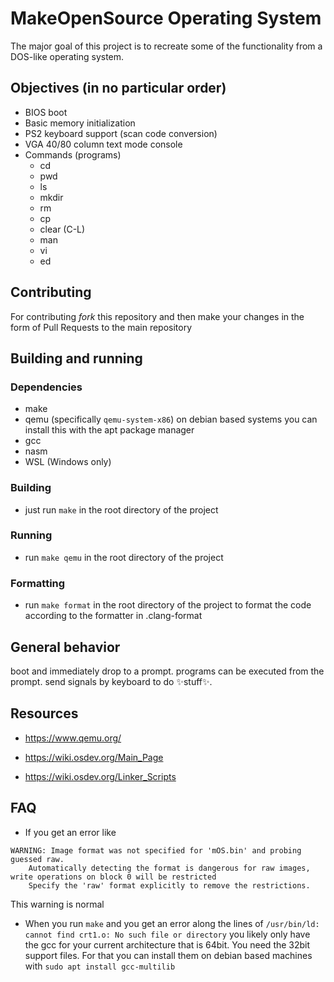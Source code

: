 # MakeOpenSource Operating System
The major goal of this project is to recreate some of the functionality from a DOS-like operating system.

## Objectives (in no particular order)
* BIOS boot
* Basic memory initialization
* PS2 keyboard support (scan code conversion)
* VGA 40/80 column text mode console
* Commands (programs)
    * cd
    * pwd
    * ls
    * mkdir
    * rm
    * cp
    * clear (C-L)
    * man
    * vi
    * ed

## Contributing
For contributing _fork_ this repository and then make your changes in the form of Pull Requests to the main repository

## Building and running
### Dependencies
 * make
 * qemu (specifically `qemu-system-x86`) on debian based systems you can install this with the apt package manager
 * gcc
 * nasm
 * WSL (Windows only)

### Building
 * just run `make` in the root directory of the project

### Running
 * run `make qemu` in the root directory of the project

### Formatting
 * run `make format` in the root directory of the project to format the code
   according to the formatter in .clang-format

## General behavior
boot and immediately drop to a prompt.
programs can be executed from the prompt.
send signals by keyboard to do ✨stuff✨.


## Resources
* https://www.qemu.org/
* https://wiki.osdev.org/Main_Page

* https://wiki.osdev.org/Linker_Scripts


## FAQ
* If you get an error like 
```
WARNING: Image format was not specified for 'mOS.bin' and probing guessed raw.
	Automatically detecting the format is dangerous for raw images, write operations on block 0 will be restricted
	Specify the 'raw' format explicitly to remove the restrictions.

```
This warning is normal

* When you run `make` and you get an error along the lines of 
  `/usr/bin/ld: cannot find crt1.o: No such file or directory`
  you likely only have the gcc for your current architecture that is 64bit. You need the 32bit support files. For that you can install them on debian based machines with `sudo apt install gcc-multilib`

